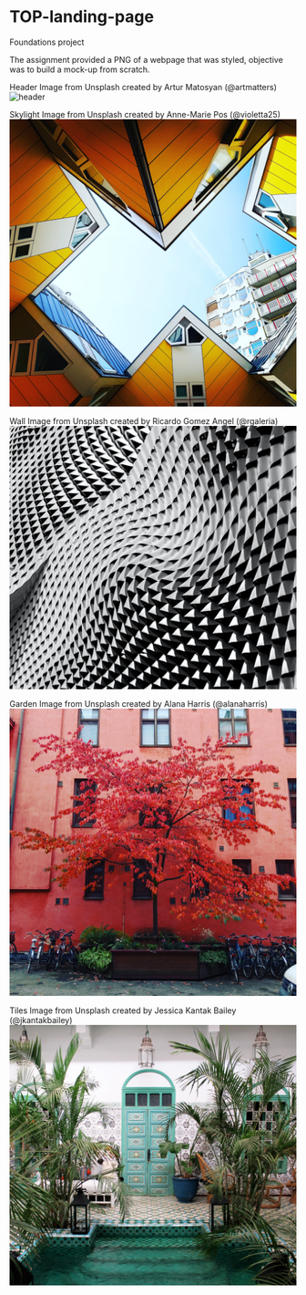 # TOP-landing-page
 Foundations project

 The assignment provided a PNG of a webpage that was styled, objective was to build a mock-up from scratch.

Header Image from Unsplash created by Artur Matosyan (@artmatters)
![header](./header.png)


Skylight Image from Unsplash created by Anne-Marie Pos (@violetta25)
![skylight](./skylight.png)


Wall Image from Unsplash created by Ricardo Gomez Angel (@rgaleria)
![wall](./wall.png)


Garden Image from Unsplash created by Alana Harris (@alanaharris)
![garden](./garden.png)


Tiles Image from Unsplash created by Jessica Kantak Bailey (@jkantakbailey)
![tiles](./tiles.png)
